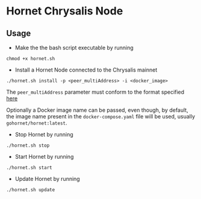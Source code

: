 # Hornet Chrysalis Node

## Usage

* Make the the bash script executable by running

```
chmod +x hornet.sh
```

* Install a Hornet Node connected to the Chrysalis mainnet

```
./hornet.sh install -p <peer_multiAddress> -i <docker_image>
```

The `peer_multiAddress` parameter must conform to the format specified [here](https://hornet.docs.iota.org/post_installation/peering.html)

Optionally a Docker image name can be passed, even though, by default, the image name present in the `docker-compose.yaml` file will be used, usually `gohornet/hornet:latest`. 

* Stop Hornet by running
```
./hornet.sh stop
```

* Start Hornet by running
```
./hornet.sh start
```

* Update Hornet by running
```
./hornet.sh update
```
